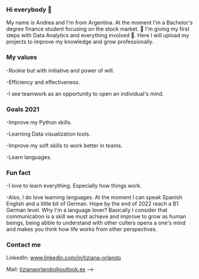 ### Hi everybody 👋

My name is Andrea and I'm from Argentina. At the moment I'm a Bachelor's degree finance student focusing on the stock market. 
🐾 I'm giving my first steps with Data Analytics and everything involved 🐾. 
Here I will upload my projects to improve my knowledge and grow professionally. 

### My values

-Rookie but with initiative and power of will.

-Efficiency and effectiveness.

-I see teamwork as an opportunity to open an individual's mind.

### Goals 2021


-Improve my Python skills.

-Learning Data visualization tools. 

-Improve my soft skills to work better in teams.

-Learn languages.



### Fun fact

-I love to learn everything. Especially how things work. 

-Also, I do love learning languages.
At the moment I can speak Spanish English and a little bit of German. Hope by the end of 2022 reach a B1 German level. 
Why I'm a language lover? Basically I consider that communication is a skill we must achieve and improve to grow as human beings,
being abble to understand with other culters opens a one's mind and makes you think how life works from other perspectives. 

### Contact me

LinkedIn: www.linkedin.com/in/tiziana-orlando

Mail: tizianaorlando@outlook.es
-->
